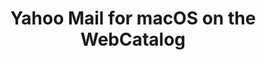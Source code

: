 ---
name: Yahoo Mail
category: Productivity
mailtoHandler: 'https://compose.mail.yahoo.com/?To=%s'
title: Yahoo Mail for macOS on the WebCatalog
key: yahoo-mail
fullUrl: 'https://mail.yahoo.com'
hostname: mail.yahoo.com

---